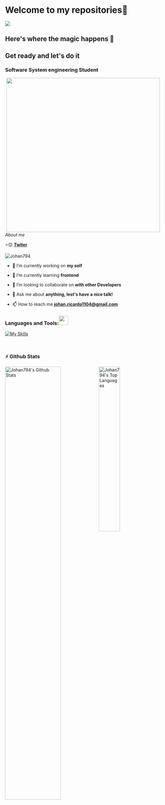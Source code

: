# Welcome to my repositories👋
![](https://github.com/hebertdev1/hebertdev1/blob/master/javascript.gif)
## Here's where the magic happens :cold_face: 
## Get ready and let's do it
### Software System engineering Student
<img align="right" src = "https://raw.githubusercontent.com/abhisheknaiidu/abhisheknaiidu/master/code.gif" width="500px" height="500px">

_About me_

:star::blush:  **[Twiter](https://twitter.com/stiven_sibaja)**
<p align="left"> <img src="https://komarev.com/ghpvc/?username=Johan794&label=Profile%20views&color=0e75b6&style=flat" alt="Johan794" /> </p>



- 🔭 I’m currently working on **my self**

- 🌱 I’m currently learning **frontend**

- 👯 I’m looking to collaborate on **with other Developers**

- 💬 Ask me about **anything, lest's have a nice talk!**

- 📫 How to reach me **johan.ricardo1104@gmail.com**


<h3>Languages and Tools:<img src="https://media.giphy.com/media/WUlplcMpOCEmTGBtBW/giphy.gif" width="30"> </h3>

[![My Skills](https://skillicons.dev/icons?i=kotlin,java,py,js,scala,nodejs,html,css,materialui,react,vue,nextjs,firebase,mongodb,mysql,postgres,androidstudio,idea,jenkins,linux,spring,vite,visualstudio,vscode&perline=5)](https://skillicons.dev)

<br>


### :zap: Github Stats

<img src="https://github-readme-stats-eight-theta.vercel.app/api/top-langs/?username=Johan794&layout=compact&langs_count=8&theme=react" width="37%" alt="Johan794's Top Languages">


<img align="left" src="https://github-readme-stats-eight-theta.vercel.app/api?username=Johan794&show_icons=true&theme=react&include_all_commits=true&count_private=true" alt="Johan794's Github Stats" width="60%">
 
 <br>




